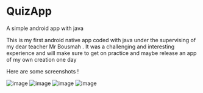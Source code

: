 # QuizApp
A simple android app with java

This is my first android native app coded with java under the supervising of my dear teacher Mr Bousmah . It was a challenging and interesting experience and will 
make sure to get on practice and maybe release an app of my own creation one day 

Here are some screenshots ! 

![image](https://user-images.githubusercontent.com/45075321/160484588-1a201cde-1dc8-4793-a27a-022ef22fe4db.png)
![image](https://user-images.githubusercontent.com/45075321/160484648-a838919f-7ab7-4f87-9150-e4cf4eacfcd2.png)
![image](https://user-images.githubusercontent.com/45075321/160484848-697f3745-5b91-4e04-aee2-a9224d3ef8e7.png)
![image](https://user-images.githubusercontent.com/45075321/160484878-b08f2143-4790-44f5-a826-2910806900c1.png)
